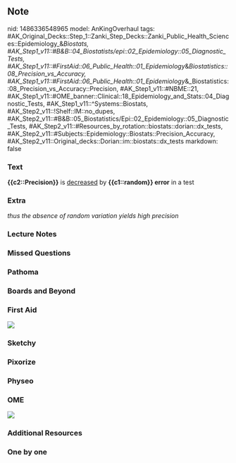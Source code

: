 ## Note
nid: 1486336548965
model: AnKingOverhaul
tags: #AK_Original_Decks::Step_1::Zanki_Step_Decks::Zanki_Public_Health_Sciences::Epidemiology_&_Biostats, #AK_Step1_v11::#B&B::04_Biostatists/epi::02_Epidemiology::05_Diagnostic_Tests, #AK_Step1_v11::#FirstAid::06_Public_Health::01_Epidemiology_&_Biostatistics::08_Precision_vs_Accuracy, #AK_Step1_v11::#FirstAid::06_Public_Health::01_Epidemiology_&_Biostatistics::08_Precision_vs_Accuracy::Precision, #AK_Step1_v11::#NBME::21, #AK_Step1_v11::#OME_banner::Clinical::18_Epidemiology_and_Stats::04_Diagnostic_Tests, #AK_Step1_v11::^Systems::Biostats, #AK_Step2_v11::!Shelf::IM::no_dupes, #AK_Step2_v11::#B&B::05_Biostatistics/Epi::02_Epidemiology::05_Diagnostic_Tests, #AK_Step2_v11::#Resources_by_rotation::biostats::dorian::dx_tests, #AK_Step2_v11::#Subjects::Epidemiology::Biostats::Precision_Accuracy, #AK_Step2_v11::Original_decks::Dorian::im::biostats::dx_tests
markdown: false

### Text
<div>
  <b>{{c2::Precision}}</b> is <u>decreased</u> by <b>{{c1::random}}
  error</b> in a test
</div>

### Extra
<i>thus the absence of random variation yields high precision</i>

### Lecture Notes


### Missed Questions


### Pathoma


### Boards and Beyond


### First Aid
<img src="tmppYgZtU.png">

### Sketchy


### Pixorize


### Physeo


### OME
<div class="ome-widget">
  <a href=
  "https://onlinemeded.org/spa/epidemiology-and-stats/diagnostic-tests/acquire?ref=anki">
  <img src="_OME_AnkiFlashcards_Lesson_5.png"></a>
</div>

### Additional Resources


### One by one

